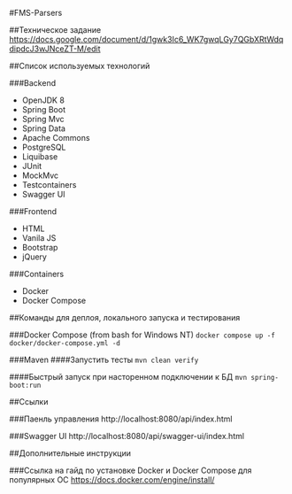 #FMS-Parsers

##Техническое задание
https://docs.google.com/document/d/1gwk3Ic6_WK7gwqLGy7QGbXRtWdqdipdcJ3wJNceZT-M/edit

##Список используемых технологий

###Backend
* OpenJDK 8
* Spring Boot
* Spring Mvc
* Spring Data
* Apache Commons
* PostgreSQL
* Liquibase
* JUnit
* MockMvc
* Testcontainers
* Swagger UI 
  
###Frontend
* HTML
* Vanila JS
* Bootstrap
* jQuery

###Containers
* Docker
* Docker Compose 

##Команды для деплоя, локального запуска и тестирования

###Docker Compose (from bash for Windows NT)
`docker compose up -f docker/docker-compose.yml -d`

###Maven
####Запустить тесты
`mvn clean verify`

####Быстрый запуск при насторенном подключении к БД
`mvn spring-boot:run`

##Ссылки

###Паенль управления
http://localhost:8080/api/index.html

###Swagger UI
http://localhost:8080/api/swagger-ui/index.html

##Дополнительные инструкции

###Ссылка на гайд по установке Docker и Docker Compose для популярных ОС
https://docs.docker.com/engine/install/

